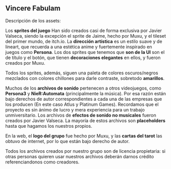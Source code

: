 Vincere Fabulam  
---

Descripción de los assets:

Los **sprites del juego** Han sido creados casi de forma exclusiva por Javier Valseca, siendo la excepción el sprite de Jaime, hecho por Muxu, y el tileset del primer mundo, de itch.io.
La **dirección artística** es un estilo suave y de lineart, que recuerda a una estética anime y fuertemente inspirado en juegos como **Persona**. Los dos sprites que tenemos
que **son de la UI** son el de título y el botón, que tienen **decoraciones elegantes** en ellos, y fueron creados por Muxu.

Todos los sprites, además, siguen una paleta de colores oscuros/negros mezclados con colores chillones
para darle contraste, sobretodo **amarillos**.

Muchos de los **archivos de sonido** pertenecen a otros videojuegos, como **Persona3** y **NieR:Automata** (principalmente la
música). Por esa razón están bajo derechos de autor correspondientes a cada una de las empresas que los producen (En este caso Atlus y Platinum Games). Recordamos que el proyecto es sin ánimo de lucro y mera experiencia para un trabajo unmiversitario. Los archivos de **efectos de sonido no musicales** fueron creados por Javier Valseca. La mayoría de estos archivos son **placeholders**
hasta que hagamos los nuestros propios.

En la web, el **logo del grupo** fue hecho por Muxu, y las **cartas del tarot** las obtuvo de internet, por lo que están bajo derecho de autor.

Todos los archivos creados por nuestro grupo son de licencia propietaria: si otras personas quieren usar nuestros archivos
deberán darnos crédito referenciandonos como creadores.